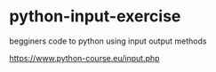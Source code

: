 # python-input-exercise
begginers code to python using input output methods

https://www.python-course.eu/input.php
